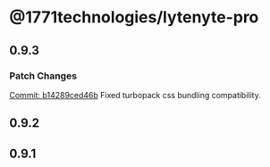 # @1771technologies/lytenyte-pro

## 0.9.3

### Patch Changes

[Commit: b14289ced46b](https://github.com/1771-Technologies/lytenyte/commit/b14289ced46b6466a44a7fd596dba0c8272bee59)
Fixed turbopack css bundling compatibility.

## 0.9.2

## 0.9.1
